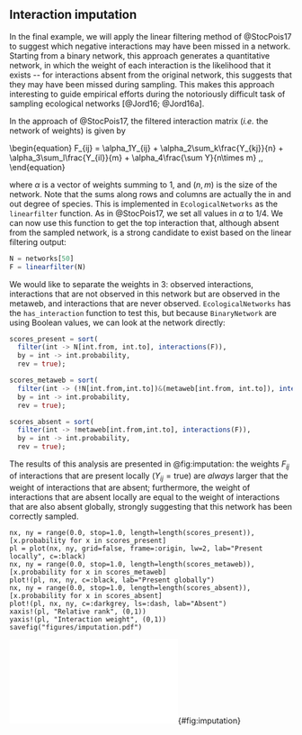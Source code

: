 ## Interaction imputation

In the final example, we will apply the linear filtering method of @StocPois17
to suggest which negative interactions may have been missed in a network.
Starting from a binary network, this approach generates a quantitative network,
in which the weight of each interaction is the likelihood that it exists -- for
interactions absent from the original network, this suggests that they may have
been missed during sampling. This makes this approach interesting to guide
empirical efforts during the notoriously difficult task of sampling ecological
networks [@Jord16; @Jord16a].

In the approach of @StocPois17, the filtered interaction matrix (*i.e.* the
network of weights) is given by

\begin{equation}
F_{ij} = \alpha_1Y_{ij} + \alpha_2\sum_k\frac{Y_{kj}}{n} + \alpha_3\sum_l\frac{Y_{il}}{m} + \alpha_4\frac{\sum Y}{n\times m} \,,
\end{equation}

where $\alpha$ is a vector of weights summing to 1, and $(n,m)$ is the size of
the network. Note that the sums along rows and columns are actually the in and
out degree of species.  This is implemented in `EcologicalNetworks` as the
`linearfilter` function. As in @StocPois17, we set all values in $\alpha$ to
$1/4$. We can now use this function to get the top interaction that, although
absent from the sampled network, is a strong candidate to exist based on the
linear filtering output:

```julia
N = networks[50]
F = linearfilter(N)
```

We would like to separate the weights in 3: observed interactions, interactions
that are not observed in this network but are observed in the metaweb, and
interactions that are never observed. `EcologicalNetworks` has the
`has_interaction` function to test this, but because `BinaryNetwork` are using
Boolean values, we can look at the network directly:

```julia
scores_present = sort(
  filter(int -> N[int.from, int.to], interactions(F)),
  by = int -> int.probability,
  rev = true);

scores_metaweb = sort(
  filter(int -> (!N[int.from,int.to])&(metaweb[int.from, int.to]), interactions(F)),
  by = int -> int.probability,
  rev = true);

scores_absent = sort(
  filter(int -> !metaweb[int.from,int.to], interactions(F)),
  by = int -> int.probability,
  rev = true);
```

The results of this analysis are presented in @fig:imputation: the weights
$F_{ij}$ of interactions that are present locally ($Y_{ij}=\text{true}$) are
*always* larger that the weight of interactions that are absent; furthermore,
the weight of interactions that are absent locally are equal to the weight of
interactions that are also absent globally, strongly suggesting that this
network has been correctly sampled.

```julia; echo=false
nx, ny = range(0.0, stop=1.0, length=length(scores_present)), [x.probability for x in scores_present]
pl = plot(nx, ny, grid=false, frame=:origin, lw=2, lab="Present locally", c=:black)
nx, ny = range(0.0, stop=1.0, length=length(scores_metaweb)), [x.probability for x in scores_metaweb]
plot!(pl, nx, ny, c=:black, lab="Present globally")
nx, ny = range(0.0, stop=1.0, length=length(scores_absent)), [x.probability for x in scores_absent]
plot!(pl, nx, ny, c=:darkgrey, ls=:dash, lab="Absent")
xaxis!(pl, "Relative rank", (0,1))
yaxis!(pl, "Interaction weight", (0,1))
savefig("figures/imputation.pdf")
```

![Relative weights (higher weights indicates a larger chance that the interaction has been missed when sampling) in one of the host-parasite networks according to the linear filter model of @StocPois17.](figures/imputation.pdf){#fig:imputation}
